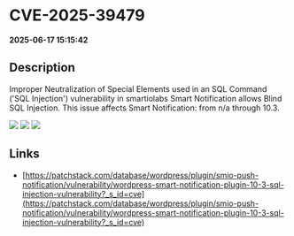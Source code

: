 # CVE-2025-39479

**2025-06-17 15:15:42**

## Description
Improper Neutralization of Special Elements used in an SQL Command ('SQL Injection') vulnerability in smartiolabs Smart Notification allows Blind SQL Injection. This issue affects Smart Notification: from n/a through 10.3.

![](https://img.shields.io/static/v1?label=Score&message=9.3&color=red)
![](https://img.shields.io/static/v1?label=Severity&message=CRITICAL&color=red)
![](https://img.shields.io/static/v1?label=CWE&message=SQL&color=green)

## Links
- [https://patchstack.com/database/wordpress/plugin/smio-push-notification/vulnerability/wordpress-smart-notification-plugin-10-3-sql-injection-vulnerability?_s_id=cve](https://patchstack.com/database/wordpress/plugin/smio-push-notification/vulnerability/wordpress-smart-notification-plugin-10-3-sql-injection-vulnerability?_s_id=cve)
